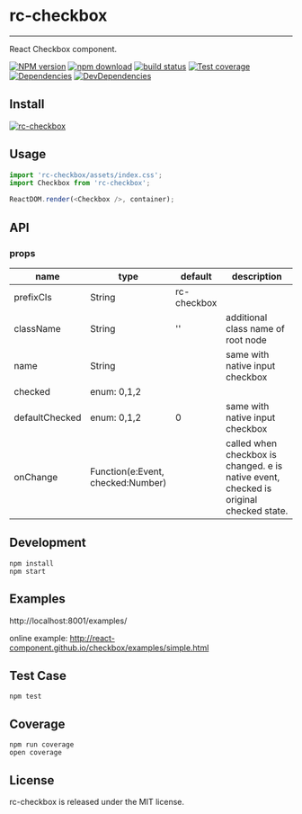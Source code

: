# rc-checkbox
---

React Checkbox component.

[![NPM version][npm-image]][npm-url]
[![npm download][download-image]][download-url]
[![build status][travis-image]][travis-url]
[![Test coverage][codecov-image]][codecov-url]
[![Dependencies](https://img.shields.io/david/react-component/checkbox.svg?style=flat-square)](https://david-dm.org/react-component/checkbox)
[![DevDependencies](https://img.shields.io/david/dev/react-component/checkbox.svg?style=flat-square)](https://david-dm.org/react-component/checkbox?type=dev)

[npm-image]: http://img.shields.io/npm/v/rc-checkbox.svg?style=flat-square
[npm-url]: http://npmjs.org/package/rc-checkbox
[travis-image]: https://img.shields.io/travis/react-component/checkbox/master.svg?style=flat-square
[travis-url]: https://travis-ci.org/react-component/checkbox
[codecov-image]: https://img.shields.io/codecov/c/github/react-component/checkbox.svg?style=flat-square
[codecov-url]: https://codecov.io/gh/react-component/checkbox
[download-image]: https://img.shields.io/npm/dm/rc-checkbox.svg?style=flat-square
[download-url]: https://npmjs.org/package/rc-checkbox

## Install

[![rc-checkbox](https://nodei.co/npm/rc-checkbox.png)](https://npmjs.org/package/rc-checkbox)

## Usage

```js
import 'rc-checkbox/assets/index.css';
import Checkbox from 'rc-checkbox';

ReactDOM.render(<Checkbox />, container);
```

## API

### props

<table class="table table-bordered table-striped">
    <thead>
    <tr>
        <th style="width: 100px;">name</th>
        <th style="width: 50px;">type</th>
        <th style="width: 50px;">default</th>
        <th>description</th>
    </tr>
    </thead>
    <tbody>
        <tr>
          <td>prefixCls</td>
          <td>String</td>
          <td>rc-checkbox</td>
          <td></td>
        </tr>
        <tr>
          <td>className</td>
          <td>String</td>
          <td>''</td>
          <td>additional class name of root node</td>
        </tr>
         <tr>
          <td>name</td>
          <td>String</td>
          <td></td>
          <td>same with native input checkbox</td>
        </tr>
        <tr>
          <td>checked</td>
          <td>enum: 0,1,2</td>
          <td></td>
          <td></td>
        </tr>
        <tr>
          <td>defaultChecked</td>
          <td>enum: 0,1,2</td>
          <td>0</td>
          <td>same with native input checkbox</td>
        <tr>
          <td>onChange</td>
          <td>Function(e:Event, checked:Number)</td>
          <td></td>
          <td>called when checkbox is changed. e is native event, checked is original checked state.</td>
        </tr>
    </tbody>
</table>

## Development

```
npm install
npm start
```

## Examples

http://localhost:8001/examples/

online example: http://react-component.github.io/checkbox/examples/simple.html

## Test Case

```
npm test
```

## Coverage

```
npm run coverage
open coverage
```

## License

rc-checkbox is released under the MIT license.
